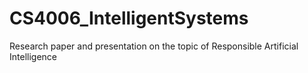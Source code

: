 # CS4006_IntelligentSystems
Research paper and presentation on the topic of Responsible Artificial Intelligence
